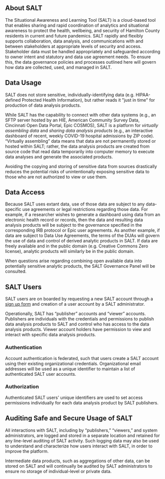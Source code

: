 ## About SALT

The Situational Awareness and Learning Tool (SALT) is a cloud-based tool that enables sharing and rapid coordination of analytics and situational awareness to protect the health, wellbeing, and security of Hamilton County residents in current and future pandemics. SALT rapidly and flexibly supports collaboration, data analysis, and communications with and between stakeholders at appropriate levels of security and access. Stakeholder data must be handled appropriately and safeguarded according to owner intent and statutory and data use agreement needs. To ensure this, the data governance policies and processes outlined here will govern how data are collected, used, and managed in SALT.

## Data Usage

SALT does not store sensitive, individually-identifying data (e.g. HIPAA-defined Protected Health Information), but rather reads it "just in time" for production of data analysis products.

While SALT has the capability to connect with other data systems (e.g., an SFTP server hosted by an HIE, American Community Survey Data, Cincinnati Open Data Portal, Epic COSMOS), SALT is a platform for *virtually assembling data* and *sharing data analysis products* (e.g., an interactive dashboard of recent, weekly COVID-19 hospital admissions by ZIP code). 
“Virtually assembling” data means that data are not permanently stored or hosted within SALT; rather, the data analysis products are created from source code that read data temporarily into computer memory to execute data analyses and generate the associated products. 

Avoiding the copying and storing of sensitive data from sources drastically reduces the potential risks of unintentionally exposing sensitive data to those who are not authorized to view or use them.

## Data Access

Because SALT uses extant data, use of those data are subject to any data-specific use agreements or legal restrictions regarding those data. 
For example, if a researcher wishes to generate a dashboard using data from an electronic health record or records, then the data and resulting data analysis products will be subject to the governance specified in the corresponding IRB protocol or Epic user agreements. 
As another example, if data are subject to Data Use Agreements, the terms of the DUAs will govern the use of data and control of derived analytic products in SALT. 
If data are freely available and in the public domain (e.g. Creative Commons Zero license), analytic products will similarly be in the public domain. 

When questions arise regarding combining open available data into potentially sensitive analytic products, the SALT Governance Panel will be consulted.  

## SALT Users

SALT users are on boarded by requesting a new SALT account through a [sign up form](https://redcap.link/salt_use_agreement) and creation of a user account by a SALT administrator.

Operationally, SALT has “publisher” accounts and “viewer” accounts. 
Publishers are individuals with the credentials and permissions to publish data analysis products to SALT and control who has access to the data analysis products.
Viewer account holders have permission to view and interact with specific data analysis products. 

### Authentication

Account authentication is federated, such that users create a SALT account using their existing organizational credentials. Organizational email addresses will be used as a unique identifier to maintain a list of authenticated SALT user accounts.

### Authorization 

Authenticated SALT users' unique identifiers are used to set access permissions individually for each data analysis product by SALT publishers.

## Auditing Safe and Secure Usage of SALT

All interactions with SALT, including by “publishers,” “viewers,” and system administrators, are logged and stored in a separate location and retained for any line-level auditing of SALT activity. Such logging data may also be used to understand and characterize how users interact with SALT, in order to improve the platform.

Intermediate data products, such as aggregations of other data, can be stored on SALT and will continually be audited by SALT administrators to ensure no storage of individual-level or private data.



